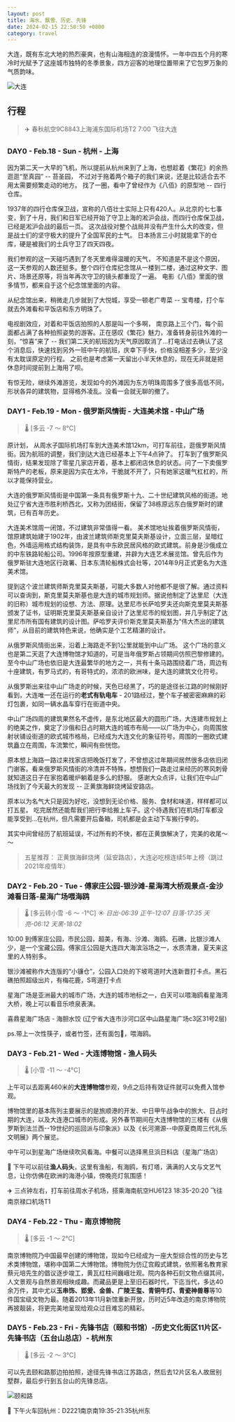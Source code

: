 ```yaml
---
layout: post
title: 海水、飘雪、历史、先锋
date: 2024-02-15 22:50:50 +0800
category: travel
---
```



大连，既有东北大地的热烈豪爽，也有山海相连的浪漫情怀。一年中四五个月的寒冷时光赋予了这座城市独特的冬季景象，四方迎客的地理位置带来了它包罗万象的气质韵味。

![大连](https://imagepphcloud.thepaper.cn/pph/image/287/238/295.jpg)

## 行程

> ✈️ 春秋航空9C8843上海浦东国际机场T2 7:00 飞往大连

### DAY0 - Feb.18 - Sun - 杭州 - 上海

因为第二天一大早的飞机，所以提前从杭州来到了上海，也想趁着《繁花》的余热逛逛“至真园” -- 苔圣园， 不过对于拖着两个箱子的我们来说，还是比较适合去不用太需要频繁走动的地方。 找了一圈，看中了曾经作为《八佰》的原型地 -- 四行仓库。

1937年的四行仓库保卫战，宣称的八佰壮士实际上只有420人。从北京的七七事变，到了十月，我们和日军已经开始了守卫上海的淞沪会战，而四行仓库保卫战，已经是淞沪会战的最后一页。 这次战役对整个战局并没有产生什么大的改变，但是战士们的坚守极大的提升了全国军民的士气。 日本扬言三小时就能拿下的仓库，硬是被我们的士兵守卫了四天四夜。

我们参观的这一天碰巧遇到了冬天里难得温暖的天气， 不知道是不是这个原因，这一天参观的人数还挺多。整个四行仓库纪念馆从一楼到二楼，通过这种文字、图片、场景还原等，将当年再次守卫的镜头都重现了一遍。 电影《八佰》里面的很多情节，都来自于这个纪念馆里面的内容。

从纪念馆出来，稍微走几步就到了大悦城，享受一顿老广粤菜 -- 宝粤楼，打个车就去外滩看和平饭店和东方明珠了。

电视剧效应，对着和平饭店拍照的人那是叫一个多啊， 南京路上三个门，每个前面都占满了各种拍照姿势的游客。正在感叹《繁花》魅力，准备转身前往外滩的一刻，“惊喜”来了 -- 我们第二天的航班因为天气原因取消了...打电话过去确认了这个消息后，快速找到另外一班中午的航班，庆幸下手快，价格没相差多少，至少没有太耽误原定的行程。 之前也是考虑第一天留出小半天休息的，现在无非就是把休息时间提前到上海用了呗。

有惊无险，继续外滩游览，发现如今的外滩因为东方明珠周围多了很多高低不同，形状各异的建筑物，显得格外凌乱。没看一会就无聊的撤了。


### DAY1 - Feb.19 - Mon - 俄罗斯风情街 - 大连美术馆 - 中山广场

> 🌡 [多云 -7 ～ 8°C]

原计划， 从周水子国际机场打车到大连美术馆12km，可打车前往，逛俄罗斯风情街。因为航班的调整，我们到达大连已经基本上下午4点钟了。 打车到了俄罗斯风情街，结果发现除了零星几家店开着，基本上都闭店休息的状态。问了一下卖俄罗斯特产的老板，原来是因为实在太冷，干脆就不开了，只有她家这暖气杠杠的，所以才能保持营业。

大连的俄罗斯风情街是中国第一条具有俄罗斯十九、二十世纪建筑风格的街道。地处辽宁省大连市胜利桥西北，又称为团结街，保留了38栋原远东白俄罗斯时的建筑，已有百年历史。

大连美术馆周一闭馆，不过建筑非常值得一看。 美术馆地址挨着俄罗斯风情街，馆原建筑始建于1902年，由波兰建筑师斯克里莫夫斯基设计，立面三层，呈暗红色，外墙运用格式结构装饰，是具有中东欧民居风格的欧式建筑。前身是沙俄成立的中东铁路轮船公司。1996年按原型重建，并辟为大连艺术展览馆。曾先后作为俄罗斯驻大连地区行政署、日本东清轮船株式会社等，2014年9月正式更名为大连美术馆。

提到这个波兰建筑师斯克里莫夫斯基，可能大多数人对他都不是很了解。通过资料可以查询到，斯克里莫夫斯基也是大连的城市规划师。据说他制定了达里尼（大连的旧称）城市规划的设想、方法、原理。达里尼市长萨哈罗夫还向斯克里莫夫斯基颁发了证书，证明斯克里莫夫斯基亲自设计了达里尼市的规划图，并几乎制定了达里尼市所有国有建筑的设计图。萨哈罗夫评价斯克里莫夫斯基为“伟大杰出的建筑师”，从目前的建筑特色来说，他确实是个工艺精湛的设计。

从俄罗斯风情街出来，沿着上海路走不到1公里就能到中山广场。 这个广场的意义也是第二天逛了大连博物馆才知道的，可是当年俄罗斯占领期间仿照巴黎修建的。 至今中山广场也依旧是大连最繁华的地方之一，共有十条马路围绕着广场，周边有十座建筑，有罗马式的，有哥特式的，浓浓的欧洲味，是大连的建筑文化符号。

从俄罗斯出来往中山广场走的时候，天色已经黑了，巧的是途径长江路的时候刚好看到，大连唯一还在运行的**老式有轨电车** - 201路经过，整个车子被密密麻麻的彩灯包裹，如同一辆水晶车穿行在街道中央。

中山广场四周的建筑果然名不虚传，是东北地区最大的圆形广场，大连建市规划上的绝美之作，奠定了沙俄和日占时期大连的城市布局——以广场为中心，向周围放射状铺设街道的欧式城市格局，已经成为大连文化的象征符号。周围的一圈欧式建筑矗立在周围，车流繁忙，瞬间有些恍惚。

原本想上海路一路过来找家店把晚饭打发了，不曾想这过年期间居然很多店依旧闭门谢客。看来俄罗斯风情街的冷清并不特殊，想想我们一路走过来经历的寒风刺骨就知道这日子在家抱着暖炉躺着是多么的舒服。 感谢大众点评，让我们在中山广场找到了今天最大的发现 -- 正黄旗海鲜烧烤延安路店。

原本以为名气大只是因为好吃，没想到无论价格、服务、食材和味道，样样都可以打五星。 吃完居然还能帮我们把行李给搬上车子。这个待遇我们在机场打车都没能享受到...在杭州，但凡需要开后备箱，司机都是会主动下车搬行李的。

其实中间曾经历了航班延误，不过所有的不快，都在正黄旗解决了，完美的收尾～～


> 五星推荐： 正黄旗海鲜烧烤（延安路店），大连必吃榜连续5年上榜（跳过2021年疫情年）

### DAY2 - Feb.20 - Tue - 傅家庄公园-银沙滩-星海湾大桥观景点-金沙滩看日落-星海广场喂海鸥

> 🌡 [多云转小雪 -6 ～ -1°C]
> ☀️ *日出-06:39 正午-12:07 日落-17:35 天亮-06:12 天黑-18:02*


10:00 到傅家庄公园，市民公园，超美，有海、沙滩、海鸥、石礁，比银沙滩人少，是一个宝藏公园。傅家庄公园是大连四大海滨浴场之一，水质清澈，夏天来这里的人特别多。

银沙滩被称作大连版的“小镰仓”，公园入口处的下坡弯道时大连新晋打卡点。黑石礁拍照超级出片，有梅花鹿，S弯道打卡点

星海广场是亚洲最大的城市广场，大连的城市地标之一，白天可以喂海鸥看星海湾大桥，晚上可以看音乐喷泉表演。

喜鼎星海广场店 - 海胆水饺 (辽宁省大连市沙河口区中山路星海广场c3区31号2层)

ps.带上一次性筷子，或者竹签，还有面包🍞，喂海鸥。

### DAY3 - Feb.21 - Wed - 大连博物馆 - 渔人码头

> 🌡 [小雪 -11 ～ -4°C]

上午可以去距离460米的**大连博物馆**参观，9点之后持有效证件就可以免费入馆参观。

博物馆里的基本陈列主要展示的是旅顺港的开发、中日甲午战争中的旅大、日占时期的大连，以及大连港口城市的形成。另外春节期间在大连博物馆的三楼有《从俄罗斯到法兰西--19世纪的巡回派与印象派》以及《长河溯源--中原夏商周三代礼乐文明展》两个展览。

中午可以到星海广场继续吹风看海。中餐可以选择黑旦浜日料店（星海广场店）

🎣 下午可以前往**渔人码头**，这里有渔船，有海鸥，有灯塔，满满的人文与文艺气息，让你仿佛在欧洲的海港小镇，傍晚亮灯氛围感！

✈️ 三点钟左右，打车前往周水子机场，搭乘海南航空HU6123 18:35-20:20 飞往南京禄口机场T1

### DAY4 - Feb.22 - Thu - 南京博物院

> 🌡 [多云 -1 ～ 2°C]

南京博物院乃中国最早创建的博物馆，现如今已经成为一座大型综合性的历史与艺术类博物馆，堪称中国第二大博物馆。博物院为仿辽宫殿式建筑，依照著名教育家蔡元培先生的倡议逐步竣工，黄瓦红柱间巍峨壮观。院内各种石刻文物点缀其间，人文景观与自然景观相映成趣。而藏品更是上至旧石器时代，下迄当代，多达40余万件，其中尤以**玉串饰、郢爰、金兽、广陵王玺、青铜牛灯、青瓷神兽尊**等10件国宝级文物为最。随着2013年11月新馆重新开放，历时近5年改造的南京博物院再披靓装，将更完美地呈现给观众过目难忘的精彩。

### DAY5 - Feb.23 - Fri - 先锋书店（颐和书馆）-历史文化街区11片区-先锋书店（五台山总店）- 杭州东

> 🌡 [多云 -2 ～ 3°C]

可以先去颐和路那边拍拍照，途径先锋书店江苏路店，然后去12片区名人故居别墅群，最后步行到五台山的先锋总店。

![颐和路](https://p6.itc.cn/q_70/images03/20210915/d707be5aee0b4b28916e8d9b5e3200c7.jpeg)

🚄 下午火车回杭州：D2221南京南19:35-21:35杭州东

